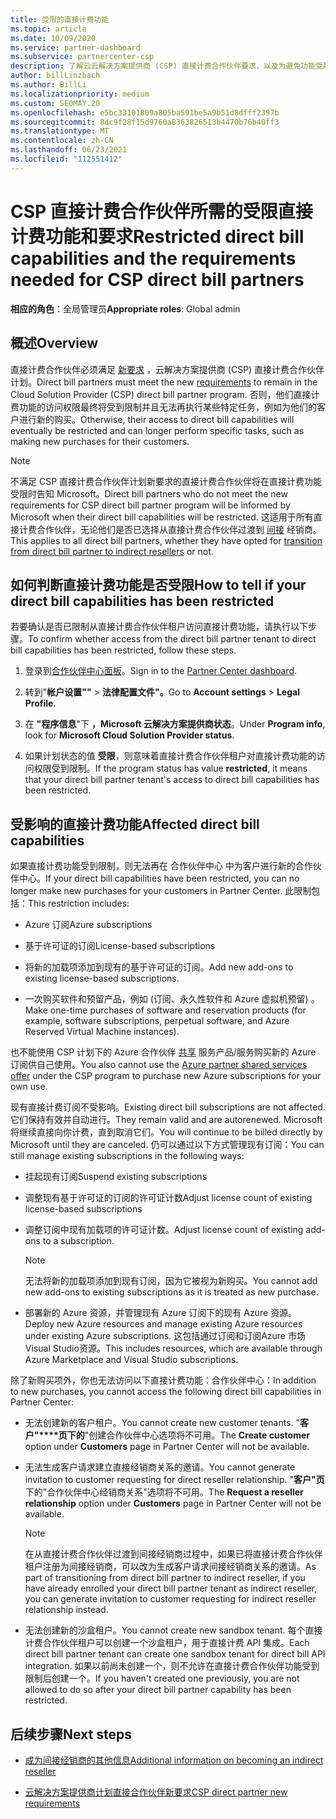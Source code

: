 ```yaml
---
title: 受限的直接计费功能
ms.topic: article
ms.date: 10/09/2020
ms.service: partner-dashboard
ms.subservice: partnercenter-csp
description: 了解云云解决方案提供商 (CSP) 直接计费合作伙伴要求，以及为避免功能受限而该怎么办。 了解功能是否受到限制。
author: billLinzbach
ms.author: BillLi
ms.localizationpriority: medium
ms.custom: SEOMAY.20
ms.openlocfilehash: e5bc33101809a805ba591be5a9b51d8dfff2397b
ms.sourcegitcommit: 8dc9f28f15d9760a8363826513b4470b76b40ff3
ms.translationtype: MT
ms.contentlocale: zh-CN
ms.lasthandoff: 06/23/2021
ms.locfileid: "112551412"
---
```

# <a name="restricted-direct-bill-capabilities-and-the-requirements-needed-for-csp-direct-bill-partners"></a><span data-ttu-id="96e42-104">CSP 直接计费合作伙伴所需的受限直接计费功能和要求</span><span class="sxs-lookup"><span data-stu-id="96e42-104">Restricted direct bill capabilities and the requirements needed for CSP direct bill partners</span></span>

<span data-ttu-id="96e42-105">**相应的角色**：全局管理员</span><span class="sxs-lookup"><span data-stu-id="96e42-105">**Appropriate roles**: Global admin</span></span>

## <a name="overview"></a><span data-ttu-id="96e42-106">概述</span><span class="sxs-lookup"><span data-stu-id="96e42-106">Overview</span></span>

<span data-ttu-id="96e42-107">直接计费合作伙伴必须满足 [新要求](direct-partner-new-requirements.md) ，云解决方案提供商 (CSP) 直接计费合作伙伴计划。</span><span class="sxs-lookup"><span data-stu-id="96e42-107">Direct bill partners must meet the new [requirements](direct-partner-new-requirements.md) to remain in the Cloud Solution Provider (CSP) direct bill partner program.</span></span> <span data-ttu-id="96e42-108">否则，他们直接计费功能的访问权限最终将受到限制并且无法再执行某些特定任务，例如为他们的客户进行新的购买。</span><span class="sxs-lookup"><span data-stu-id="96e42-108">Otherwise, their access to direct bill capabilities will eventually be restricted and can longer perform specific tasks, such as making new purchases for their customers.</span></span>

> [!Note]
> <span data-ttu-id="96e42-109">不满足 CSP 直接计费合作伙伴计划新要求的直接计费合作伙伴将在直接计费功能受限时告知 Microsoft。</span><span class="sxs-lookup"><span data-stu-id="96e42-109">Direct bill partners who do not meet the new requirements for CSP direct bill partner program will be informed by Microsoft when their direct bill capabilities will be restricted.</span></span> <span data-ttu-id="96e42-110">这适用于所有直接计费合作伙伴，无论他们是否已选择从直接计费合作伙伴过渡到 [间接](transition-direct-to-indirect.md) 经销商。</span><span class="sxs-lookup"><span data-stu-id="96e42-110">This applies to all direct bill partners, whether they have opted for [transition from direct bill partner to indirect resellers](transition-direct-to-indirect.md) or not.</span></span>  

## <a name="how-to-tell-if-your-direct-bill-capabilities-has-been-restricted"></a><span data-ttu-id="96e42-111">如何判断直接计费功能是否受限</span><span class="sxs-lookup"><span data-stu-id="96e42-111">How to tell if your direct bill capabilities has been restricted</span></span>

<span data-ttu-id="96e42-112">若要确认是否已限制从直接计费合作伙伴租户访问直接计费功能，请执行以下步骤。</span><span class="sxs-lookup"><span data-stu-id="96e42-112">To confirm whether access from the direct bill partner tenant to direct bill capabilities has been restricted, follow these steps.</span></span>

1. <span data-ttu-id="96e42-113">登录到[合作伙伴中心面板](https://partner.microsoft.com/dashboard)。</span><span class="sxs-lookup"><span data-stu-id="96e42-113">Sign in to the [Partner Center dashboard](https://partner.microsoft.com/dashboard).</span></span>

2. <span data-ttu-id="96e42-114">转到"**帐户设置""**  >  **法律配置文件"。**</span><span class="sxs-lookup"><span data-stu-id="96e42-114">Go to **Account settings** > **Legal Profile**.</span></span>

3. <span data-ttu-id="96e42-115">在 **"程序信息**"下 **，Microsoft 云解决方案提供商状态**。</span><span class="sxs-lookup"><span data-stu-id="96e42-115">Under **Program info**, look for **Microsoft Cloud Solution Provider status**.</span></span>

4. <span data-ttu-id="96e42-116">如果计划状态的值 **受限**，则意味着直接计费合作伙伴租户对直接计费功能的访问权限受到限制。</span><span class="sxs-lookup"><span data-stu-id="96e42-116">If the program status has value **restricted**, it means that your direct bill partner tenant's access to direct bill capabilities has been restricted.</span></span>

## <a name="affected-direct-bill-capabilities"></a><span data-ttu-id="96e42-117">受影响的直接计费功能</span><span class="sxs-lookup"><span data-stu-id="96e42-117">Affected direct bill capabilities</span></span>

<span data-ttu-id="96e42-118">如果直接计费功能受到限制，则无法再在 合作伙伴中心 中为客户进行新的合作伙伴中心。</span><span class="sxs-lookup"><span data-stu-id="96e42-118">If your direct bill capabilities have been restricted, you can no longer make new purchases for your customers in Partner Center.</span></span> <span data-ttu-id="96e42-119">此限制包括：</span><span class="sxs-lookup"><span data-stu-id="96e42-119">This restriction includes:</span></span>

- <span data-ttu-id="96e42-120">Azure 订阅</span><span class="sxs-lookup"><span data-stu-id="96e42-120">Azure subscriptions</span></span>

- <span data-ttu-id="96e42-121">基于许可证的订阅</span><span class="sxs-lookup"><span data-stu-id="96e42-121">License-based subscriptions</span></span>

- <span data-ttu-id="96e42-122">将新的加载项添加到现有的基于许可证的订阅。</span><span class="sxs-lookup"><span data-stu-id="96e42-122">Add new add-ons to existing license-based subscriptions.</span></span>

- <span data-ttu-id="96e42-123">一次购买软件和预留产品，例如 (订阅、永久性软件和 Azure 虚拟机预留) 。</span><span class="sxs-lookup"><span data-stu-id="96e42-123">Make one-time purchases of software and reservation products (for example, software subscriptions, perpetual software, and Azure Reserved Virtual Machine instances).</span></span>

<span data-ttu-id="96e42-124">也不能使用 CSP 计划下的 Azure 合作伙伴 [共享](shared-services.md) 服务产品/服务购买新的 Azure 订阅供自己使用。</span><span class="sxs-lookup"><span data-stu-id="96e42-124">You also cannot use the [Azure partner shared services offer](shared-services.md) under the CSP program to purchase new Azure subscriptions for your own use.</span></span>

<span data-ttu-id="96e42-125">现有直接计费订阅不受影响。</span><span class="sxs-lookup"><span data-stu-id="96e42-125">Existing direct bill subscriptions are not affected.</span></span> <span data-ttu-id="96e42-126">它们保持有效并自动进行。</span><span class="sxs-lookup"><span data-stu-id="96e42-126">They remain valid and are autorenewed.</span></span> <span data-ttu-id="96e42-127">Microsoft 将继续直接向你计费，直到取消它们。</span><span class="sxs-lookup"><span data-stu-id="96e42-127">You will continue to be billed directly by Microsoft until they are canceled.</span></span> <span data-ttu-id="96e42-128">仍可以通过以下方式管理现有订阅：</span><span class="sxs-lookup"><span data-stu-id="96e42-128">You can still manage existing subscriptions in the following ways:</span></span>

- <span data-ttu-id="96e42-129">挂起现有订阅</span><span class="sxs-lookup"><span data-stu-id="96e42-129">Suspend existing subscriptions</span></span>

- <span data-ttu-id="96e42-130">调整现有基于许可证的订阅的许可证计数</span><span class="sxs-lookup"><span data-stu-id="96e42-130">Adjust license count of existing license-based subscriptions</span></span>

- <span data-ttu-id="96e42-131">调整订阅中现有加载项的许可证计数。</span><span class="sxs-lookup"><span data-stu-id="96e42-131">Adjust license count of existing add-ons to a subscription.</span></span> 

    >[!Note]
    ><span data-ttu-id="96e42-132">无法将新的加载项添加到现有订阅，因为它被视为新购买。</span><span class="sxs-lookup"><span data-stu-id="96e42-132">You cannot add new add-ons to existing subscriptions as it is treated as new purchase.</span></span>

- <span data-ttu-id="96e42-133">部署新的 Azure 资源，并管理现有 Azure 订阅下的现有 Azure 资源。</span><span class="sxs-lookup"><span data-stu-id="96e42-133">Deploy new Azure resources and manage existing Azure resources under existing Azure subscriptions.</span></span> <span data-ttu-id="96e42-134">这包括通过订阅和订阅Azure 市场Visual Studio资源。</span><span class="sxs-lookup"><span data-stu-id="96e42-134">This includes resources, which are available through Azure Marketplace and Visual Studio subscriptions.</span></span>

<span data-ttu-id="96e42-135">除了新购买项外，你也无法访问以下直接计费功能：合作伙伴中心：</span><span class="sxs-lookup"><span data-stu-id="96e42-135">In addition to new purchases, you cannot access the following direct bill capabilities in Partner Center:</span></span>

- <span data-ttu-id="96e42-136">无法创建新的客户租户。</span><span class="sxs-lookup"><span data-stu-id="96e42-136">You cannot create new customer tenants.</span></span> <span data-ttu-id="96e42-137">"**客户"\*\*\*\*页下的**"创建合作伙伴中心选项将不可用。</span><span class="sxs-lookup"><span data-stu-id="96e42-137">The **Create customer** option under **Customers** page in Partner Center will not be available.</span></span>

- <span data-ttu-id="96e42-138">无法生成客户请求建立直接经销商关系的邀请。</span><span class="sxs-lookup"><span data-stu-id="96e42-138">You cannot generate invitation to customer requesting for direct reseller relationship.</span></span> <span data-ttu-id="96e42-139">"**客户"页** 下的"合作伙伴中心经销商关系"选项将不可用。</span><span class="sxs-lookup"><span data-stu-id="96e42-139">The **Request a reseller relationship** option under **Customers** page in Partner Center will not be available.</span></span>

    >[!NOTE]
    ><span data-ttu-id="96e42-140">在从直接计费合作伙伴过渡到间接经销商过程中，如果已将直接计费合作伙伴租户注册为间接经销商，可以改为生成客户请求间接经销商关系的邀请。</span><span class="sxs-lookup"><span data-stu-id="96e42-140">As part of transitioning from direct bill partner to indirect reseller, if you have already enrolled your direct bill partner tenant as indirect reseller, you can generate invitation to customer requesting for indirect reseller relationship instead.</span></span>

- <span data-ttu-id="96e42-141">无法创建新的沙盒租户。</span><span class="sxs-lookup"><span data-stu-id="96e42-141">You cannot create new sandbox tenant.</span></span> <span data-ttu-id="96e42-142">每个直接计费合作伙伴租户可以创建一个沙盒租户，用于直接计费 API 集成。</span><span class="sxs-lookup"><span data-stu-id="96e42-142">Each direct bill partner tenant can create one sandbox tenant for direct bill API integration.</span></span> <span data-ttu-id="96e42-143">如果以前尚未创建一个，则不允许在直接计费合作伙伴功能受到限制后创建一个。</span><span class="sxs-lookup"><span data-stu-id="96e42-143">If you haven't created one previously, you are not allowed to do so after your direct bill partner capability has been restricted.</span></span>  

## <a name="next-steps"></a><span data-ttu-id="96e42-144">后续步骤</span><span class="sxs-lookup"><span data-stu-id="96e42-144">Next steps</span></span>

- [<span data-ttu-id="96e42-145">成为间接经销商的其他信息</span><span class="sxs-lookup"><span data-stu-id="96e42-145">Additional information on becoming an indirect reseller</span></span>](https://assetsprod.microsoft.com/csp-directbill-to-indirect-transition.pdf)

- [<span data-ttu-id="96e42-146">云解决方案提供商计划直接合作伙伴新要求</span><span class="sxs-lookup"><span data-stu-id="96e42-146">CSP direct partner new requirements</span></span>](direct-partner-new-requirements.md)

